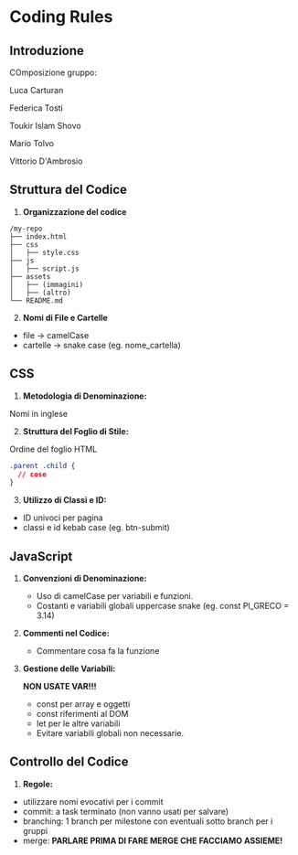 # Coding Rules

## Introduzione

COmposizione gruppo: 

Luca Carturan

Federica Tosti

Toukir Islam Shovo

Mario Tolvo

Vittorio D'Ambrosio

## Struttura del Codice

1. **Organizzazione del codice**
```
/my-repo
├── index.html
├── css
│   ├── style.css
├── js
│   ├── script.js
├── assets
│   ├── (immagini)
│   ├── (altro)
└── README.md
```
2. **Nomi di File e Cartelle**
* file → camelCase
* cartelle → snake case (eg. nome_cartella)

## CSS

1.  **Metodologia di Denominazione:**
    
Nomi in inglese
    
2.  **Struttura del Foglio di Stile:**

Ordine del foglio HTML
```css
.parent .child {
  // cose
}
```
  
3.  **Utilizzo di Classi e ID:**
    
- ID univoci per pagina
- classi e id kebab case (eg. btn-submit)

## JavaScript

1.  **Convenzioni di Denominazione:**
    
    -   Uso di camelCase per variabili e funzioni.
    -   Costanti e variabili globali uppercase snake (eg. const PI_GRECO = 3.14)
      
2.  **Commenti nel Codice:**
    
    -   Commentare cosa fa la funzione
      
3.  **Gestione delle Variabili:**

    **NON USATE VAR!!!**
    - const per array e oggetti
    - const riferimenti al DOM
    - let per le altre variabili
    - Evitare variabili globali non necessarie.

## Controllo del Codice

1.  **Regole:**
  * utilizzare nomi evocativi per i commit
  * commit: a task terminato (non vanno usati per salvare)
  * branching: 1 branch per milestone con eventuali sotto branch per i gruppi
  * merge: **PARLARE PRIMA DI FARE MERGE CHE FACCIAMO ASSIEME!**
